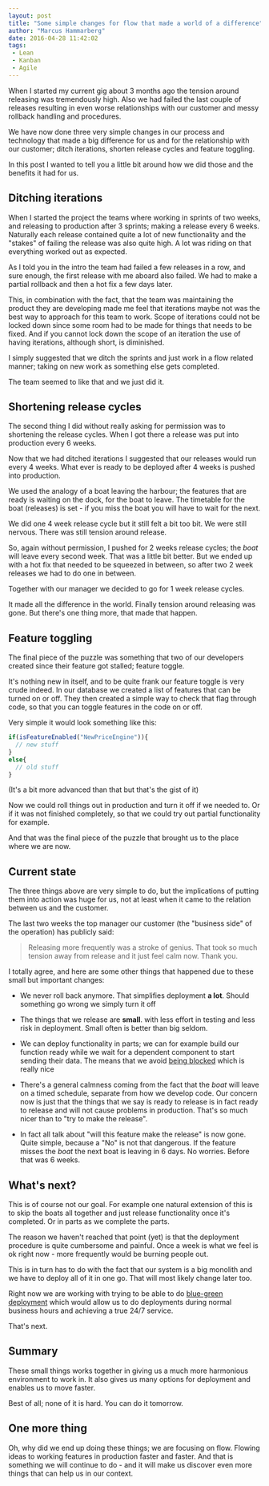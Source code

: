 ```yaml
---
layout: post
title: "Some simple changes for flow that made a world of a difference"
author: "Marcus Hammarberg"
date: 2016-04-28 11:42:02
tags:
 - Lean
 - Kanban
 - Agile
---
```


When I started my current gig about 3 months ago the tension around releasing was tremendously high. Also we had failed the last couple of releases resulting in even worse relationships with our customer and messy rollback handling and procedures.

We have now done three very simple changes in our process and technology that made a big difference for us and for the relationship with our customer; ditch iterations, shorten release cycles and feature toggling.

In this post I wanted to tell you a little bit around how we did those and the benefits it had for us.

<!-- excerpt-end -->

## Ditching iterations

When I started the project the teams where working in sprints of two weeks, and releasing to production after 3 sprints; making a release every 6 weeks. Naturally each release contained quite a lot of new functionality and the "stakes" of failing the release was also quite high. A lot was riding on that everything worked out as expected.

As I told you in the intro the team had failed a few releases in a row, and sure enough, the first release with me aboard also failed. We had to make a partial rollback and then a hot fix a few days later.

This, in combination with the fact, that the team was maintaining the product they are developing made me feel that iterations maybe not was the best way to approach for this team to work. Scope of iterations could not be locked down since some room had to be made for things that needs to be fixed. And if you cannot lock down the scope of an iteration the use of having iterations, although short, is diminished.

I simply suggested that we ditch the sprints and just work in a flow related manner; taking on new work as something else gets completed.

The team seemed to like that and we just did it.

## Shortening release cycles

The second thing I did without really asking for permission was to shortening the release cycles. When I got there a release was put into production every 6 weeks.

Now that we had ditched iterations I suggested that our releases would run every 4 weeks. What ever is ready to be deployed after 4 weeks is pushed into production.

We used the analogy of a boat leaving the harbour; the features that are ready is waiting on the dock, for the boat to leave. The timetable for the boat (releases) is set - if you miss the boat you will have to wait for the next.

We did one 4 week release cycle but it still felt a bit too bit. We were still nervous. There was still tension around release.

So, again without permission, I pushed for 2 weeks release cycles; the *boat* will leave every second week. That was a little bit better. But we ended up with a hot fix that needed to be squeezed in between, so after two 2 week releases we had to do one in between.

Together with our manager we decided to go for 1 week release cycles.

It made all the difference in the world. Finally tension around releasing was gone. But there's one thing more, that made that happen.

## Feature toggling

The final piece of the puzzle was something that two of our developers created since their feature got stalled; feature toggle.

It's nothing new in itself, and to be quite frank our feature toggle is very crude indeed. In our database we created a list of features that can be turned on or off. They then created a simple way to check that flag through code, so that you can toggle features in the code on or off.

Very simple it would look something like this:

```javascript
if(isFeatureEnabled("NewPriceEngine")){
  // new stuff
}
else{
  // old stuff
}
```

(It's a bit more advanced than that but that's the gist of it)

Now we could roll things out in production and turn it off if we needed to. Or if it was not finished completely, so that we could try out partial functionality for example.

And that was the final piece of the puzzle that brought us to the place where we are now.

## Current state

The three things above are very simple to do, but the implications of putting them into action was huge for us, not at least when it came to the relation between us and the customer.

The last two weeks the top manager our customer (the "business side" of the operation) has publicly said:

> Releasing more frequently was a stroke of genius. That took so much tension away from release and it just feel calm now. Thank you.

I totally agree, and here are some other things that happened due to these small but important changes:

* We never roll back anymore. That simplifies deployment **a lot**. Should something go wrong we simply turn it off

* The things that we release are **small**. with less effort in testing and less risk in deployment. Small often is better than big seldom.

* We can deploy functionality in parts; we can for example build our function ready while we wait for a dependent component to start sending their data. The means that we avoid [being blocked](http://butunclebob.com/ArticleS.UncleBob.ThePrimeDirectiveOfAgileDevelopment) which is really nice

* There's a general calmness coming from the fact that the *boat* will leave on a timed schedule, separate from how we develop code. Our concern now is just that the things that we say is ready to release is in fact ready to release and will not cause problems in production. That's so much nicer than to "try to make the release".

* In fact all talk about "will this feature make the release" is now gone. Quite simple, because a "No" is not that dangerous. If the feature misses the *boat* the next boat is leaving in 6 days. No worries. Before that was 6 weeks.

## What's next?

This is of course not our goal. For example one natural extension of this is to skip the boats all together and just release functionality once it's completed. Or in parts as we complete the parts.

The reason we haven't reached that point (yet) is that the deployment procedure is quite cumbersome and painful. Once a week is what we feel is ok right now - more frequently would be burning people out.

This is in turn has to do with the fact that our system is a big monolith and we have to deploy all of it in one go. That will most likely change later too.

Right now we are working with trying to be able to do [blue-green deployment](http://martinfowler.com/bliki/BlueGreenDeployment.html) which would allow us to do deployments during normal business hours and achieving a true 24/7 service.

That's next.

## Summary

These small things works together in giving us a much more harmonious environment to work in. It also gives us many options for deployment and enables us to move faster.

Best of all; none of it is hard. You can do it tomorrow.

## One more thing

Oh, why did we end up doing these things; we are focusing on flow. Flowing ideas to working features in production faster and faster. And that is something we will continue to do - and it will make us discover even more things that can help us in our context.
